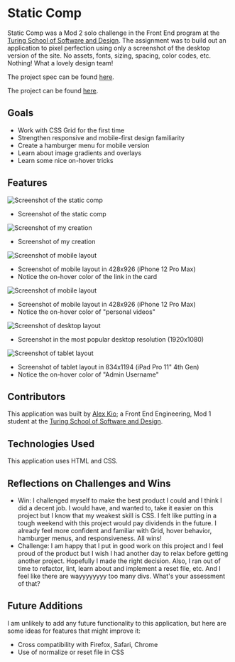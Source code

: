 # Static Comp

Static Comp was a Mod 2 solo challenge in the Front End program at the [Turing School of Software and Design](https://turing.io/). The assignment was to build out an application to pixel perfection using only a screenshot of the desktop version of the site. No assets, fonts, sizing, spacing, color codes, etc. Nothing! What a lovely design team!

The project spec can be found [here](https://frontend.turing.edu/projects/module-1/m1-static-comp).

The project can be found [here](https://alexmkio.github.io/static-comp/).

## Goals
* Work with CSS Grid for the first time
* Strengthen responsive and mobile-first design familiarity
* Create a hamburger menu for mobile version
* Learn about image gradients and overlays
* Learn some nice on-hover tricks

## Features

![Screenshot of the static comp](assets/readme/them.png)
* Screenshot of the static comp

![Screenshot of my creation](assets/readme/us.png)
* Screenshot of my creation

![Screenshot of mobile layout](assets/readme/mobile.png)
* Screenshot of mobile layout in 428x926 (iPhone 12 Pro Max)
* Notice the on-hover color of the link in the card

![Screenshot of mobile layout](assets/readme/mobile-menu.png)
* Screenshot of mobile layout in 428x926 (iPhone 12 Pro Max)
* Notice the on-hover color of "personal videos"

![Screenshot of desktop layout](assets/readme/desktop.png)
* Screenshot in the most popular desktop resolution (1920x1080)

![Screenshot of tablet layout](assets/readme/tablet.png)
* Screenshot of tablet layout in 834x1194 (iPad Pro 11" 4th Gen)
* Notice the on-hover color of "Admin Username"


## Contributors

This application was built by [Alex Kio](https://github.com/alexmkio/); a Front End Engineering, Mod 1 student at the [Turing School of Software and Design](https://turing.io/).

## Technologies Used

This application uses HTML and CSS.

## Reflections on Challenges and Wins
* Win: I challenged myself to make the best product I could and I think I did a decent job. 
I would have, and wanted to, take it easier on this project but I know that my weakest skill is CSS. 
I felt like putting in a tough weekend with this project would pay dividends in the future. 
I already feel more confident and familiar with Grid, hover behavior, hamburger menus, and responsiveness. All wins!
* Challenge: I am happy that I put in good work on this project and I feel proud of the product but I wish I had another day to relax before getting another project. Hopefully I made the right decision. Also, I ran out of time to refactor, lint, learn about and implement a reset file, etc. And I feel like there are wayyyyyyyy too many divs. What's your assessment of that?

## Future Additions

I am unlikely to add any future functionality to this application, but here are some ideas for features that might improve it:

* Cross compatibility with Firefox, Safari, Chrome
* Use of normalize or reset file in CSS
